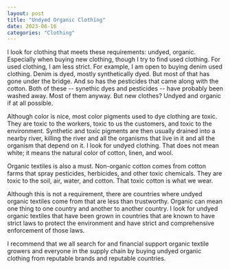 ```yaml
---
layout: post
title: "Undyed Organic Clothing"
date: 2023-06-16
categories: "Clothing"
---
```

I look for clothing that meets these requirements: undyed, organic. Especially when buying new clothing, though I try to find used clothing. For used clothing, I am less strict. For example, I am open to buying denim used clothing. Denim is dyed, mostly synthetically dyed. But most of that has gone under the bridge. And so has the pesticides that came along with the cotton. Both of these -- synethic dyes and pesticides -- have probably been washed away. Most of them anyway. But new clothes? Undyed and organic if at all possible.

Although color is nice, most color pigments used to dye clothing are toxic. They are toxic to the workers, toxic to us the customers, and toxic to the environment. Synthetic and toxic pigments are then usually drained into a nearby river, killing the river and all the organisms that live in it and all the organism that depend on it. I look for undyed clothing. That does not mean white; it means the natural color of cotton, linen, and wool.

Organic textiles is also a must. Non-organic cotton comes from cotton farms that spray pesticides, herbicides, and other toxic chemicals. They are toxic to the soil, air, water, and cotton. That toxic cotton is what we wear.

Although this is not a requirement, there are countries where undyed organic textiles come from that are less than trustworthy. Organic can mean one thing to one country and another to another country. I look for undyed organic textiles that have been grown in countries that are known to have strict laws to protect the environment and have strict and comprehensive enforcement of those laws.

I recommend that we all search for and financial support organic textile growers and everyone in the supply chain by buying undyed organic clothing from reputable brands and reputable countries.
